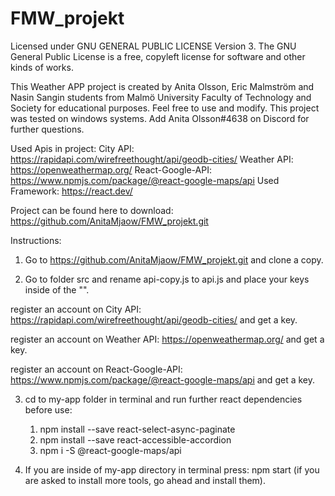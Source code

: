 # FMW_projekt
Licensed under GNU GENERAL PUBLIC LICENSE Version 3.
The GNU General Public License is a free, copyleft license for
software and other kinds of works. 

This Weather APP project is created by Anita Olsson, Eric Malmström and Nasin Sangin students from Malmö University Faculty of Technology and Society for educational purposes. Feel free to use and modify. This project was tested on windows systems. Add Anita Olsson#4638 on Discord for further questions.

Used Apis in project: 
City API: https://rapidapi.com/wirefreethought/api/geodb-cities/ 
Weather API: https://openweathermap.org/
React-Google-API: https://www.npmjs.com/package/@react-google-maps/api
Used Framework: https://react.dev/

Project can be found here to download:
https://github.com/AnitaMjaow/FMW_projekt.git




Instructions:

1. Go to https://github.com/AnitaMjaow/FMW_projekt.git and clone a copy.

2. Go to folder src and rename api-copy.js to api.js and place your keys inside of the "".

register an account on City API: https://rapidapi.com/wirefreethought/api/geodb-cities/ and get a key.

register an account on Weather API: https://openweathermap.org/ and get a key.

register an account on React-Google-API: https://www.npmjs.com/package/@react-google-maps/api and get a key.

3. cd to my-app folder in terminal and run further react dependencies before use:
	1. npm install --save react-select-async-paginate
	2. npm install --save react-accessible-accordion
	3. npm i -S @react-google-maps/api

4. If you are inside of my-app directory in terminal press: npm start (if you are asked to install more tools, go ahead and install them).
